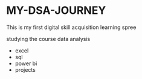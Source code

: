 # MY-DSA-JOURNEY
This is my first digital skill acquisition learning spree

studying the course data analysis
- excel
- sql
- power bi
- projects
